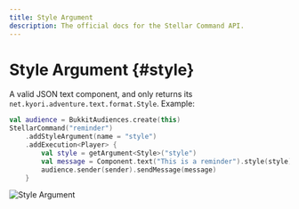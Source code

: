 ```yaml
---
title: Style Argument
description: The official docs for the Stellar Command API.
---
```


# Style Argument {#style}

A valid JSON text component, and only returns its `net.kyori.adventure.text.format.Style`. Example:

```Kotlin
val audience = BukkitAudiences.create(this)
StellarCommand("reminder")
    .addStyleArgument(name = "style")
    .addExecution<Player> {
        val style = getArgument<Style>("style")
        val message = Component.text("This is a reminder").style(style)
        audience.sender(sender).sendMessage(message)
    }
```

![Style Argument](./style.gif)